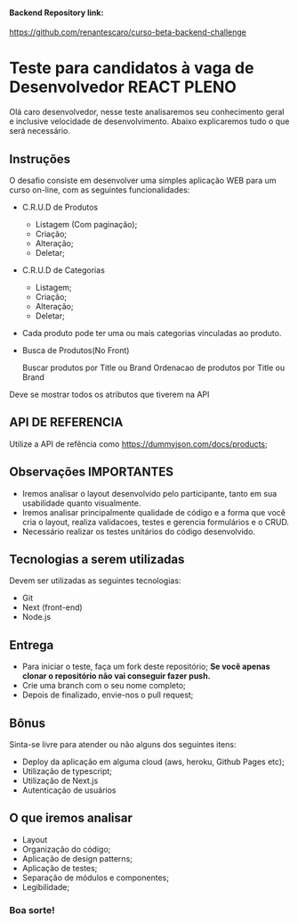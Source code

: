 #### Backend Repository link:
https://github.com/renantescaro/curso-beta-backend-challenge


# Teste para candidatos à vaga de Desenvolvedor REACT PLENO

Olá caro desenvolvedor, nesse teste analisaremos seu conhecimento geral e inclusive velocidade de desenvolvimento. Abaixo explicaremos tudo o que será necessário.

## Instruções

O desafio consiste em desenvolver uma simples aplicação WEB para um curso on-line, com as seguintes funcionalidades:

- C.R.U.D de Produtos
  - Listagem (Com paginação);
  - Criação;
  - Alteração;
  - Deletar;

- C.R.U.D de Categorias
  - Listagem;
  - Criação;
  - Alteração;
  - Deletar;

- Cada produto pode ter uma ou mais categorias vinculadas ao produto.

- Busca de Produtos(No Front)

  Buscar produtos por Title ou Brand
  Ordenacao de produtos por Title ou Brand

Deve se mostrar todos os atributos que tiverem na API

## API DE REFERENCIA

Utilize a API de refência como https://dummyjson.com/docs/products;

## Observações IMPORTANTES

- Iremos analisar o layout desenvolvido pelo participante, tanto em sua usabilidade quanto visualmente.
- Iremos analisar principalmente qualidade de código e a forma que você cria o layout, realiza validacoes, testes e gerencia formulários e o CRUD.
- Necessário realizar os testes unitários do código desenvolvido.

## Tecnologias a serem utilizadas

Devem ser utilizadas as seguintes tecnologias:

- Git
- Next (front-end)
- Node.js

## Entrega

- Para iniciar o teste, faça um fork deste repositório; **Se você apenas clonar o repositório não vai conseguir fazer push.**
- Crie uma branch com o seu nome completo;
- Depois de finalizado, envie-nos o pull request;

## Bônus

Sinta-se livre para atender ou não alguns dos seguintes itens:
- Deploy da aplicação em alguma cloud (aws, heroku, Github Pages etc);
- Utilização de typescript;
- Utilização de Next.js
- Autenticação de usuários


## O que iremos analisar

- Layout
- Organização do código;
- Aplicação de design patterns;
- Aplicação de testes;
- Separação de módulos e componentes;
- Legibilidade;


### Boa sorte!
